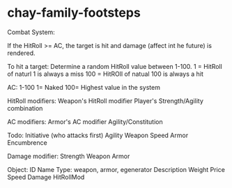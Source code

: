 # chay-family-footsteps
Combat System:

If the HitRoll >= AC, the target is hit and damage (affect int he future) is rendered.

To hit a target: Determine a random HitRoll value between 1-100.
1 = HitRoll of naturl 1 is always a miss
100 = HitROll of natual 100 is always a hit

AC: 1-100
1= Naked
100= Highest value in the system

HitRoll modifiers:
Weapon's HitRoll modifier
Player's Strength/Agility combination

AC modifiers:
Armor's AC modifier
Agility/Constitution

Todo: Initiative (who attacks first)
Agility
Weapon Speed
Armor Encumbrence

Damage modifier:
Strength
Weapon
Armor

Object:
	ID
	Name
	Type: weapon, armor, egenerator
	Description
	Weight
	Price
	Speed
	Damage
	HitRollMod
